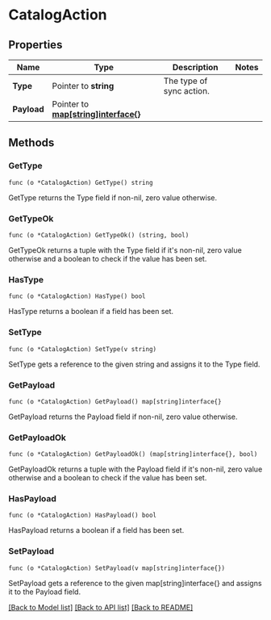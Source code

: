 # CatalogAction

## Properties

Name | Type | Description | Notes
------------ | ------------- | ------------- | -------------
**Type** | Pointer to **string** | The type of sync action. | 
**Payload** | Pointer to [**map[string]interface{}**](.md) |  | 

## Methods

### GetType

`func (o *CatalogAction) GetType() string`

GetType returns the Type field if non-nil, zero value otherwise.

### GetTypeOk

`func (o *CatalogAction) GetTypeOk() (string, bool)`

GetTypeOk returns a tuple with the Type field if it's non-nil, zero value otherwise
and a boolean to check if the value has been set.

### HasType

`func (o *CatalogAction) HasType() bool`

HasType returns a boolean if a field has been set.

### SetType

`func (o *CatalogAction) SetType(v string)`

SetType gets a reference to the given string and assigns it to the Type field.

### GetPayload

`func (o *CatalogAction) GetPayload() map[string]interface{}`

GetPayload returns the Payload field if non-nil, zero value otherwise.

### GetPayloadOk

`func (o *CatalogAction) GetPayloadOk() (map[string]interface{}, bool)`

GetPayloadOk returns a tuple with the Payload field if it's non-nil, zero value otherwise
and a boolean to check if the value has been set.

### HasPayload

`func (o *CatalogAction) HasPayload() bool`

HasPayload returns a boolean if a field has been set.

### SetPayload

`func (o *CatalogAction) SetPayload(v map[string]interface{})`

SetPayload gets a reference to the given map[string]interface{} and assigns it to the Payload field.


[[Back to Model list]](../README.md#documentation-for-models) [[Back to API list]](../README.md#documentation-for-api-endpoints) [[Back to README]](../README.md)


